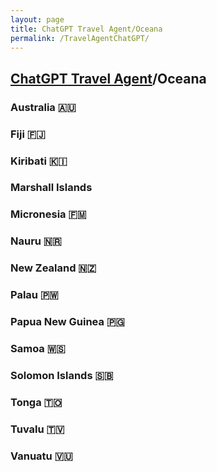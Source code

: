 ```yaml
---
layout: page
title: ChatGPT Travel Agent/Oceana 
permalink: /TravelAgentChatGPT/
---
```

## [ChatGPT Travel Agent](https://chat.openai.com/)/Oceana 
### Australia 🇦🇺 
### Fiji 🇫🇯 
### Kiribati 🇰🇮 
### Marshall Islands
### Micronesia 🇫🇲 
### Nauru 🇳🇷 
### New Zealand 🇳🇿 
### Palau 🇵🇼 
### Papua New Guinea 🇵🇬
### Samoa 🇼🇸 
### Solomon Islands 🇸🇧 
### Tonga 🇹🇴 
### Tuvalu 🇹🇻 
### Vanuatu 🇻🇺 
